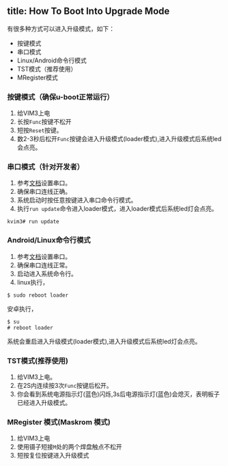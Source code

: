 title: How To Boot Into Upgrade Mode
---

有很多种方式可以进入升级模式，如下：

* 按键模式
* 串口模式
* Linux/Android命令行模式
* TST模式（推荐使用）
* MRegister模式

### 按键模式（确保u-boot正常运行）
1. 给VIM3上电
2. 长按`Func`按键不松开
3. 短按`Reset`按键。
4. 数2-3秒后松开`Func`按键会进入升级模式(loader模式),进入升级模式后系统led会点亮。

### 串口模式（针对开发者）
1. 参考[文档](/zh-cn/vim3/SetupSerialTool.html)设置串口。
2. 确保串口连线正确。
3. 系统启动时按任意按键进入串口命令行模式。
4. 执行`run update`命令进入loader模式，进入loader模式后系统led灯会点亮。

```
kvim3# run update
```

### Android/Linux命令行模式
1. 参考[文档](/zh-cn/vim3/SetupSerialTool.html)设置串口。
2. 确保串口连线正常。
3. 启动进入系统命令行。
4. linux执行，
```
$ sudo reboot loader 
```
安卓执行，
```
$ su
# reboot loader
```
系统会重启进入升级模式(loader模式),进入升级模式后系统led灯会点亮。

### TST模式(推荐使用)
1. 给VIM3上电。
2. 在2S内连续按3次`Func`按键后松开。
3. 你会看到系统电源指示灯(蓝色)闪烁,3s后电源指示灯(蓝色)会熄灭，表明板子已经进入升级模式。

### MRegister 模式(Maskrom 模式)
1. 给VIM3上电
2. 使用镊子短接`M`处的两个焊盘触点不松开
3. 短按复位按键进入升级模式

